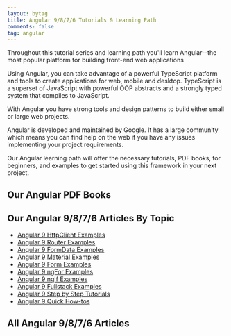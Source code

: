 ```yaml
---
layout: bytag
title: Angular 9/8/7/6 Tutorials & Learning Path
comments: false
tag: angular
---
```


Throughout this tutorial series and learning path you'll learn Angular--the most popular platform for building front-end web applications 

Using Angular, you can take advantage of a powerful TypeScript platform and tools to create applications for web, mobile and desktop. TypeScript is a superset of JavaScript with powerful OOP abstracts and a strongly typed system that compiles to JavaScript.

With Angular you have strong tools and design patterns to build either small or large web projects. 


Angular is developed and maintained by Google. It has a large community which means you can find help on the web if you have any issues implementing your project requirements.

Our Angular learning path will offer the necessary tutorials, PDF books, for beginners, and examples to get started using this framework in your next project.

## Our Angular PDF Books


## Our Angular 9/8/7/6 Articles By Topic

- <a href="https://www.techiediaries.com/angular-9-httpclient-examples/">Angular 9 HttpClient Examples</a>
- <a href="https://www.techiediaries.com/angular-9-router-examples/">Angular 9 Router Examples</a>
- <a href="https://www.techiediaries.com/angular-9-formdata-examples/">Angular 9 FormData Examples</a>
- <a href="https://www.techiediaries.com/angular-9-material-examples/">Angular 9 Material Examples</a>
- <a href="https://www.techiediaries.com/angular-9-form-examples/">Angular 9 Form Examples</a>
- <a href="https://www.techiediaries.com/angular-9-ngfor-examples/">Angular 9 ngFor Examples</a>
- <a href="https://www.techiediaries.com/angular-9-ngif-examples/">Angular 9 ngIf Examples</a>
- <a href="https://www.techiediaries.com/angular-9-fullstack-examples/">Angular 9 Fullstack Examples</a>
- <a href="https://www.techiediaries.com/angular-9-tutorials/">Angular 9 Step by Step Tutorials</a>
- <a href="https://www.techiediaries.com/angular-how-tos/">Angular 9 Quick How-tos</a>

## All Angular 9/8/7/6 Articles
